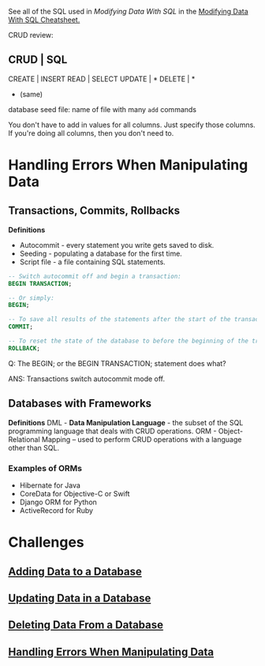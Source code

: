 
See all of the SQL used in *Modifying Data With SQL*
in the [Modifying Data With SQL Cheatsheet. ](https://github.com/treehouse/cheatsheets/blob/master/modifying_data_with_sql/cheatsheet.md)

CRUD review:

CRUD    |  SQL
------------------
CREATE  |  INSERT
READ    |  SELECT
UPDATE  |  *
DELETE  |  *

* (same)

database seed file: name of file with many `add` commands

You don't have to add in values for all columns. Just specify those columns.
If you're doing all columns, then you don't need to.


# Handling Errors When Manipulating Data

## Transactions, Commits, Rollbacks

**Definitions**
* Autocommit - every statement you write gets saved to disk.
* Seeding - populating a database for the first time.
* Script file - a file containing SQL statements.

```SQL
-- Switch autocommit off and begin a transaction:
BEGIN TRANSACTION;

-- Or simply:
BEGIN;

-- To save all results of the statements after the start of the transaction to disk:
COMMIT;

-- To reset the state of the database to before the beginning of the transaction:
ROLLBACK;
```

Q: The BEGIN; or the BEGIN TRANSACTION; statement does what?

ANS: Transactions switch autocommit mode off.

## Databases with Frameworks

**Definitions**
DML - **Data Manipulation Language** - the subset of the SQL programming language that deals with CRUD operations.
ORM - Object-Relational Mapping – used to perform CRUD operations with a language other than SQL.

### Examples of ORMs
* Hibernate for Java
* CoreData for Objective-C or Swift
* Django ORM for Python
* ActiveRecord for Ruby


# Challenges

## [Adding Data to a Database](https://teamtreehouse.com/library/modifying-data-with-sql/adding-data-to-a-database/adding-data-with-sql)

## [Updating Data in a Database](https://teamtreehouse.com/library/modifying-data-with-sql/updating-data-in-a-database/updating-data-with-sql)

## [Deleting Data From a Database](https://teamtreehouse.com/library/modifying-data-with-sql/deleting-data-from-a-database/deleting-data-with-sql)

## [Handling Errors When Manipulating Data](https://teamtreehouse.com/library/modifying-data-with-sql/handling-errors-when-manipulating-data/transactions-review)
